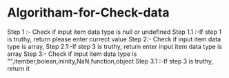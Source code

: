 # Algoritham-for-Check-data

Step 1 :- Check if input item data type is null or undefined
Step 1.1 :-If step 1 is truthy, return please enter currect value
Step 2:- Check if input item data type is array,
Step 2.1:-If step 3 is truthy, return enter input item data type is array
Step 3:- Check if input item data type is "",itember,bolean,ininity,NaN,function,object
Step 3.1 :-If step 3 is truthy, return it
